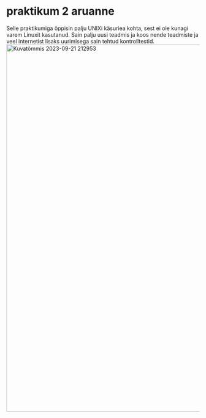 # praktikum 2 aruanne
Selle praktikumiga õppisin palju UNIXi käsuriea kohta, sest ei ole kunagi varem Linuxit kasutanud.
Sain palju uusi teadmis ja koos nende teadmiste ja veel internetist lisaks uurimisega sain tehtud kontrolltestid.
<img width="960" alt="Kuvatõmmis 2023-09-21 212953" src="https://github.com/Jerich20/opsys2023/assets/144961112/12c81d9a-769b-4b48-b921-887b0f7b9fdd">
